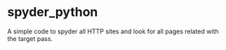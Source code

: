 # spyder_python
A simple code to spyder all HTTP sites and look for all pages related with the target pass.
